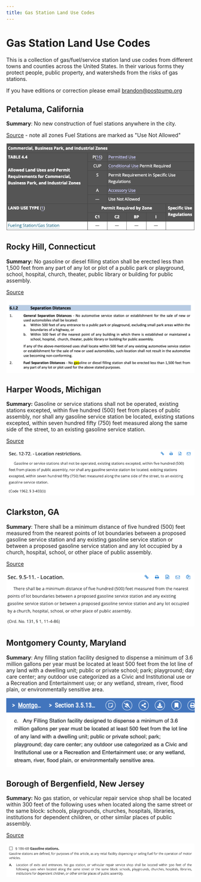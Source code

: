 ```yaml
---
title: Gas Station Land Use Codes
---
```


# Gas Station Land Use Codes

This is a collection of gas/fuel/service station land use codes from different towns and counties across the United States. In their various forms they protect people, public property, and watersheds from the risks of gas stations.

If you have editions or correction please email [brandon@postpump.org](mailto:brandon@postpump.org)

## Petaluma, California

**Summary**: No new construction of fuel stations anywhere in the city.

[Source](https://petaluma.municipal.codes/ZoningOrds/4.Tables) - note all zones Fuel Stations are marked as "Use Not Allowed"

[![Petaluma Commercial Code with No Fuel Station Use](/assets/img/petaluma-code.png)](/assets/img/petaluma-code.png)

## Rocky Hill, Connecticut

**Summary:** No gasoline or diesel filling station shall be erected less than 1,500 feet from any part of any lot or plot of a public park or playground, school, hospital, church, theater, public library or building for public assembly.

[Source](https://www.rockyhillct.gov/DocumentCenter/View/426/Zoning-Regulations-PDF)


[![Screenshot of Rock Hill Connecticut land use code for gas stations](/assets/img/rocky-hill-ct-gas-station-code.png)](/assets/img/rocky-hill-ct-gas-station-code.png)

## Harper Woods, Michigan

**Summary:** Gasoline or service stations shall not be operated, existing stations excepted, within five hundred (500) feet from places of public assembly, nor shall any gasoline service station be located, existing stations excepted, within seven hundred fifty (750) feet measured along the same side of the street, to an existing gasoline service station.

[Source](https://library.municode.com/mi/harper_woods/codes/code_of_ordinances?nodeId=COOR_CH12LIPEBURE_ARTIIIGAST_S12-72LORE)

[![Screenshot of Harper Woods, Michigan land use code for gas stations](/assets/img/harper-woods-mi-gas-station-code.png)](/assets/img/harper-woods-mi-gas-station-code.png)

## Clarkston, GA

**Summary**: There shall be a minimum distance of five hundred (500) feet measured from the nearest points of lot boundaries between a proposed gasoline service station and any existing gasoline service station or between a proposed gasoline service station and any lot occupied by a church, hospital, school, or other place of public assembly.

[Source](https://library.municode.com/ga/clarkston/codes/code_of_ordinances?nodeId=PTIICOOR_CH9.5GASEST_ARTIILOSIRE_S9.5-11LO)

[![Screenshot of Clarkston, GA land use code for gas stations](/assets/img/clarkston-ga-gas-station-code.png)](/assets/img/clarkston-ga-gas-station-code.png)

## Montgomery County, Maryland

**Summary**: Any filling station facility designed to dispense a minimum of 3.6 million gallons per year must be located at least 500 feet from the lot line of any land with a dwelling unit; public or private school; park; playground; day care center; any outdoor use categorized as a Civic and Institutional use or a Recreation and Entertainment use; or any wetland, stream, river, flood plain, or environmentally sensitive area.

[![Montgomery County setback ordinance](/assets/img/montgomery-code.png)](/assets/img/montgomery-code.png)

## Borough of Bergenfield, New Jersey

**Summary:** No gas station, or vehicular repair service shop shall be located within 300 feet of the following uses when located along the same street or the same block: schools, playgrounds, churches, hospitals, libraries, institutions for dependent children, or other similar places of public assembly.

[Source](https://ecode360.com/8943620?)

[![Screenshot of Borough of Bergenfield, NJ land use code for gas stations](/assets/img/bergenfield-nj-gas-station-code.png)](/assets/img/bergenfield-nj-gas-station-code.png)



